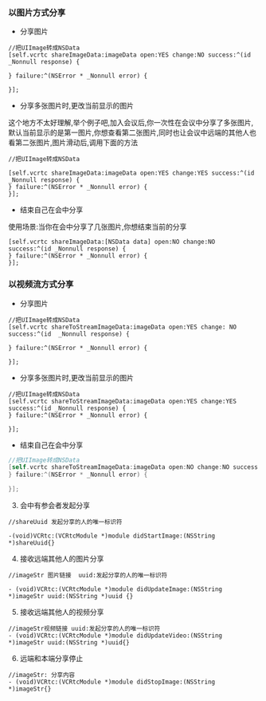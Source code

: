 ### 以图片方式分享

- 分享图片

```objc
//把UIImage转成NSData
[self.vcrtc shareImageData:imageData open:YES change:NO success:^(id  _Nonnull response) {

} failure:^(NSError * _Nonnull error) {

}];
```

- 分享多张图片时,更改当前显示的图片

这个地方不太好理解,举个例子吧,加入会议后,你一次性在会议中分享了多张图片,默认当前显示的是第一图片,你想查看第二张图片,同时也让会议中远端的其他人也看第二张图片,图片滑动后,调用下面的方法

```objc
//把UIImage转成NSData

[self.vcrtc shareImageData:imageData open:YES change:YES success:^(id _Nonnull response) {
} failure:^(NSError * _Nonnull error) {
}];

```

- 结束自己在会中分享

使用场景:当你在会中分享了几张图片,你想结束当前的分享

```objc 
[self.vcrtc shareImageData:[NSData data] open:NO change:NO success:^(id _Nonnull response) {
} failure:^(NSError * _Nonnull error) {
}];

```

### 以视频流方式分享

- 分享图片

```objc
//把UIImage转成NSData
[self.vcrtc shareToStreamImageData:imageData open:YES change: NO success:^(id  _Nonnull response) {

} failure:^(NSError * _Nonnull error) {

}];
```

- 分享多张图片时,更改当前显示的图片

```objc
//把UIImage转成NSData
[self.vcrtc shareToStreamImageData:imageData open:YES change:YES success:^(id _Nonnull response) {
} failure:^(NSError * _Nonnull error) {

}];
```

- 结束自己在会中分享

```objective-c
//把UIImage转成NSData
[self.vcrtc shareToStreamImageData:imageData open:NO change:NO success:^(id _Nonnull response) {
} failure:^(NSError * _Nonnull error) {

}];
```

3. 会中有参会者发起分享

```objc
//shareUuid 发起分享的人的唯一标识符

-(void)VCRtc:(VCRtcModule *)module didStartImage:(NSString *)shareUuid{}
```

4. 接收远端其他人的图片分享

```objc
//imageStr 图片链接  uuid:发起分享的人的唯一标识符

- (void)VCRtc:(VCRtcModule *)module didUpdateImage:(NSString *)imageStr uuid:(NSString *)uuid {}
```

5. 接收远端其他人的视频分享

```objc
//imageStr视频链接 uuid:发起分享的人的唯一标识符
- (void)VCRtc:(VCRtcModule *)module didUpdateVideo:(NSString *)imageStr uuid:(NSString *)uuid{}
```

6. 远端和本端分享停止

```objc
//imageStr: 分享内容 
- (void)VCRtc:(VCRtcModule *)module didStopImage:(NSString *)imageStr{}
```

